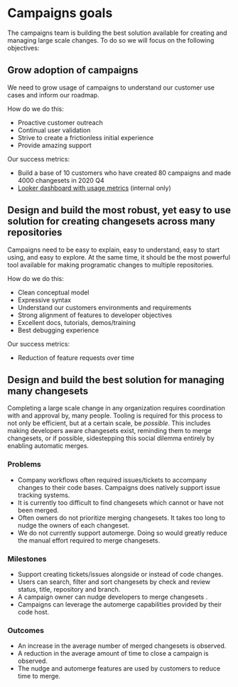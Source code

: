 # Campaigns goals

The campaigns team is building the best solution available for creating and managing large scale changes. To do so we will focus on the following objectives:

## Grow adoption of campaigns 

We need to grow usage of campaigns to understand our customer use cases and inform our roadmap.

How do we do this:
  * Proactive customer outreach
  * Continual user validation
  * Strive to create a frictionless initial experience
  * Provide amazing support

Our success metrics:
  * Build a base of 10 customers who have created 80 campaigns and made 4000 changesets in 2020 Q4
  * [Looker dashboard with usage metrics](https://sourcegraph.looker.com/dashboards/136) (internal only)


## Design and build the most robust, yet easy to use solution for creating changesets across many repositories

Campaigns need to be easy to explain, easy to understand, easy to start using, and easy to explore. At the same time, it should be the most powerful tool available for making programatic changes to multiple repositories. 

How do we do this:
  * Clean conceptual model
  * Expressive syntax
  * Understand our customers environments and requirements
  * Strong alignment of features to developer objectives
  * Excellent docs, tutorials, demos/training
  * Best debugging experience

Our success metrics:
  * Reduction of feature requests over time

## Design and build the best solution for managing many changesets

Completing a large scale change in any organization requires coordination with and approval by, many people. Tooling is required for this process to not only be efficient, but at a certain scale, be _possible_. This includes making developers aware changesets exist, reminding them to merge changesets, or if possible, sidestepping this social dilemma entirely by enabling automatic merges. 

### Problems

* Company workflows often required issues/tickets to accompany changes to their code bases. Campaigns does natively support issue tracking systems. 
* It is currently too difficult to find changesets which cannot or have not been merged.
* Often owners do not prioritize merging changesets. It takes too long to nudge the owners of each changeset. 
* We do not currently support automerge.  Doing so would greatly reduce the manual effort required to merge changesets. 

### Milestones

* Support creating tickets/issues alongside or instead of code changes.
* Users can search, filter and sort changesets by check and review status, title, repository and branch.
* A campaign owner can nudge developers to merge changesets .
* Campaigns can leverage the automerge capabilities provided by their code host.

### Outcomes

* An increase in the average number of merged changesets is observed.
* A reduction in the average amount of time to close a campaign is observed.
* The nudge and automerge features are used by customers to reduce time to merge.
